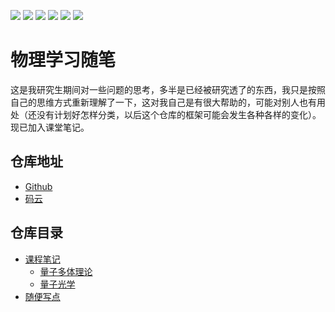 ![](https://badgen.net/github/license/micromatch/micromatch) ![](https://img.shields.io/github/checks-status/balabalabalalaba/suibi/main) ![](https://img.shields.io/badge/Author-Xie-orange) ![](https://img.shields.io/badge/Topic-Physics-blue) ![](https://img.shields.io/github/commit-activity/m/balabalabalalaba/suibi/main?color=red) ![](https://img.shields.io/github/issues/balabalabalalaba/suibi) 

# 物理学习随笔

这是我研究生期间对一些问题的思考，多半是已经被研究透了的东西，我只是按照自己的思维方式重新理解了一下，这对我自己是有很大帮助的，可能对别人也有用处（还没有计划好怎样分类，以后这个仓库的框架可能会发生各种各样的变化）。现已加入课堂笔记。

## 仓库地址

- [Github](https://github.com/balabalabalalaba/suibi)
- [码云](https://gitee.com/cw_xie/informal-essay)

## 仓库目录

- [课程笔记](./课程笔记)
  - [量子多体理论](./课程笔记/量子多体理论)
  - [量子光学](./课程笔记/量子光学)
- [随便写点](./随便写点)
